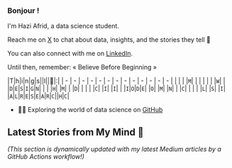 ### Bonjour !

I'm Hazi Afrid, a data science student.

Reach me on [X](https://x.com/HaziAfrid) to chat about data, insights, and the stories they tell  👋

You can also connect with me on [LinkedIn](https://www.linkedin.com/in/contacthazi/).

Until then, remember:  « Believe Before Beginning » 

|T|h|i|n|g|s||I||💚|:|
| - | - | - | - | - | - | - | - | - | - | - | - | - |
| | | |`M`| | | | | | |`W`|
| |`D`|`E`|`S`|`I`|`G`|`N`| | | |`H`|
|`M`| | |`D`| | | | |`C`| |`I`|
|`I`| | |`I`|`O`|`D`|`E`| |`O`| |`M`|
|`N`| | |`C`| | | | |`L`| |`S`|
|`I`| |`A`|`L`|`R`|`E`|`S`|`E`|`A`|`R`|`C`||`H`|`C`|


- 👨‍💻 Exploring the world of data science on [GitHub](https://github.com/Masterhazi)

## Latest Stories from My Mind 🧠 

_(This section is dynamically updated with my latest Medium articles by a GitHub Actions workflow!)_ 
